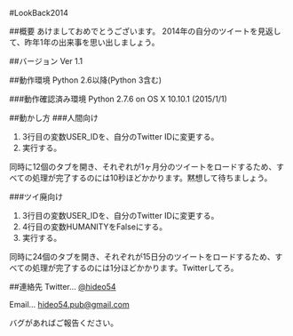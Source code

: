 #LookBack2014

##概要
あけましておめでとうございます。
2014年の自分のツイートを見返して、昨年1年の出来事を思い出しましょう。

##バージョン
Ver 1.1

##動作環境
Python 2.6以降(Python 3含む)

###動作確認済み環境
Python 2.7.6 on OS X 10.10.1 (2015/1/1)

##動かし方
###人間向け
1. 3行目の変数USER_IDを、自分のTwitter IDに変更する。
2. 実行する。

同時に12個のタブを開き、それぞれが1ヶ月分のツイートをロードするため、すべての処理が完了するのには10秒ほどかかります。黙想して待ちましょう。

###ツイ廃向け
1. 3行目の変数USER_IDを、自分のTwitter IDに変更する。
2. 4行目の変数HUMANITYをFalseにする。
3. 実行する。

同時に24個のタブを開き、それぞれが15日分のツイートをロードするため、すべての処理が完了するのには1分ほどかかります。Twitterしてろ。

##連絡先
Twitter… [@hideo54](https://www.twitter.com/hideo54)

Email… hideo54.pub@gmail.com

バグがあればご報告ください。
